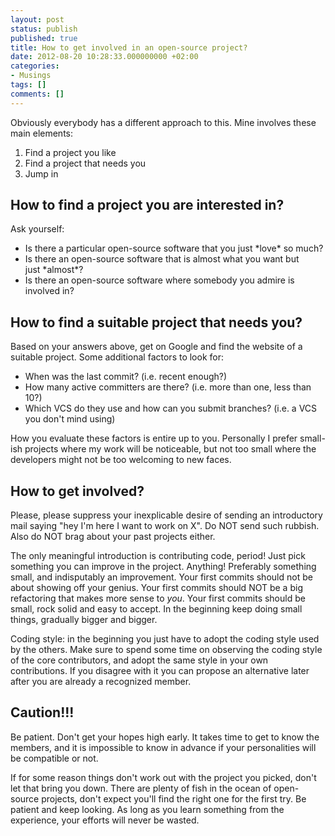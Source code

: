 ```yaml
---
layout: post
status: publish
published: true
title: How to get involved in an open-source project?
date: 2012-08-20 10:28:33.000000000 +02:00
categories:
- Musings
tags: []
comments: []
---
```

Obviously everybody has a different approach to this. Mine involves these main elements:
<ol>
	<li>Find a project you like</li>
	<li>Find a project that needs you</li>
	<li>Jump in</li>
</ol>
<h2>How to find a project you are interested in?</h2>
Ask yourself:
<ul>
	<li>Is there a particular open-source software that you just *love* so much?</li>
	<li>Is there an open-source software that is almost what you want but just *almost*?</li>
	<li>Is there an open-source software where somebody you admire is involved in?</li>
</ul>
<h2>How to find a suitable project that needs you?</h2>
Based on your answers above, get on Google and find the website of a suitable project. Some additional factors to look for:
<ul>
	<li>When was the last commit? (i.e. recent enough?)</li>
	<li>How many active committers are there? (i.e. more than one, less than 10?)</li>
	<li>Which VCS do they use and how can you submit branches? (i.e. a VCS you don't mind using)</li>
</ul>
How you evaluate these factors is entire up to you. Personally I prefer small-ish projects where my work will be noticeable, but not too small where the developers might not be too welcoming to new faces.
<h2>How to get involved?</h2>
Please, please suppress your inexplicable desire of sending an introductory mail saying "hey I'm here I want to work on X". Do NOT send such rubbish. Also do NOT brag about your past projects either.

The only meaningful introduction is contributing code, period! Just pick something you can improve in the project. Anything! Preferably something small, and indisputably an improvement. Your first commits should not be about showing off your genius. Your first commits should NOT be a big refactoring that makes more sense to *you*. Your first commits should be small, rock solid and easy to accept. In the beginning keep doing small things, gradually bigger and bigger.

Coding style: in the beginning you just have to adopt the coding style used by the others. Make sure to spend some time on observing the coding style of the core contributors, and adopt the same style in your own contributions. If you disagree with it you can propose an alternative later after you are already a recognized member.
<h2>Caution!!!</h2>
Be patient. Don't get your hopes high early. It takes time to get to know the members, and it is impossible to know in advance if your personalities will be compatible or not.

If for some reason things don't work out with the project you picked, don't let that bring you down. There are plenty of fish in the ocean of open-source projects, don't expect you'll find the right one for the first try. Be patient and keep looking. As long as you learn something from the experience, your efforts will never be wasted.
